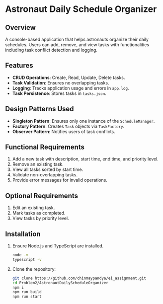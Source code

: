# Astronaut Daily Schedule Organizer

## Overview
A console-based application that helps astronauts organize their daily schedules. Users can add, remove, and view tasks with functionalities including task conflict detection and logging.

## Features
- **CRUD Operations**: Create, Read, Update, Delete tasks.
- **Task Validation**: Ensures no overlapping tasks.
- **Logging**: Tracks application usage and errors in `app.log`.
- **Task Persistence**: Stores tasks in `tasks.json`.

## Design Patterns Used
- **Singleton Pattern**: Ensures only one instance of the `ScheduleManager`.
- **Factory Pattern**: Creates `Task` objects via `TaskFactory`.
- **Observer Pattern**: Notifies users of task conflicts.

## Functional Requirements
1. Add a new task with description, start time, end time, and priority level.
2. Remove an existing task.
3. View all tasks sorted by start time.
4. Validate non-overlapping tasks.
5. Provide error messages for invalid operations.

## Optional Requirements
1. Edit an existing task.
2. Mark tasks as completed.
3. View tasks by priority level.

## Installation
1. Ensure Node.js and TypeScript are installed.
   ```bash
   node -v
   typescript -v
2. Clone the repository:
   ```bash
   git clone https://github.com/chinmaypandya/ei_assignment.git
   cd Problem2/AstronautDailyScheduleOrganizer
   npm i
   npm run build
   npm run start
